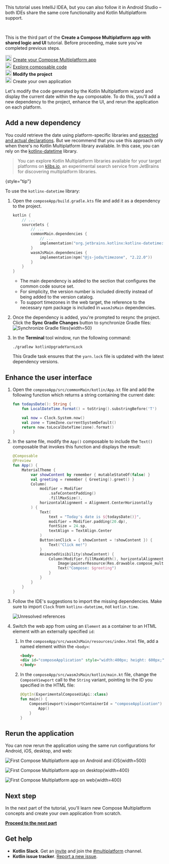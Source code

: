 [//]: # (title: Modify the project)

<secondary-label ref="IntelliJ IDEA"/>
<secondary-label ref="Android Studio"/>

<tldr>
    <p>This tutorial uses IntelliJ IDEA, but you can also follow it in Android Studio – both IDEs share the same core functionality and Kotlin Multiplatform support.</p>
    <br/>
    <p>This is the third part of the <strong>Create a Compose Multiplatform app with shared logic and UI</strong> tutorial. Before proceeding, make sure you've completed previous steps.</p>
    <p><img src="icon-1-done.svg" width="20" alt="First step"/> <a href="compose-multiplatform-create-first-app.md">Create your Compose Multiplatform app</a><br/>
       <img src="icon-2-done.svg" width="20" alt="Second step"/> <a href="compose-multiplatform-explore-composables.md">Explore composable code</a><br/>
       <img src="icon-3.svg" width="20" alt="Third step"/> <strong>Modify the project</strong><br/>
       <img src="icon-4-todo.svg" width="20" alt="Fourth step"/> Create your own application<br/>
    </p>
</tldr>

Let's modify the code generated by the Kotlin Multiplatform wizard and display the current date within the `App`
composable. To do this, you'll add a new dependency to the project, enhance the UI, and rerun the application on each
platform.

## Add a new dependency

You could retrieve the date using platform-specific libraries and [expected and actual declarations](https://kotlinlang.org/docs/multiplatform-expect-actual.html).
But we recommend that you use this approach only when there's no Kotlin Multiplatform library available. In this case,
you can rely on the [kotlinx-datetime](https://github.com/Kotlin/kotlinx-datetime) library.

> You can explore Kotlin Multiplatform libraries available for your target platforms on [klibs.io](https://klibs.io/),
> an experimental search service from JetBrains for discovering multiplatform libraries.
>
{style="tip"}

To use the `kotlinx-datetime` library:

1. Open the `composeApp/build.gradle.kts` file and add it as a dependency to the project.

    ```kotlin
    kotlin {
        // ...
        sourceSets {
            // ...
            commonMain.dependencies {
                // ...
                implementation("org.jetbrains.kotlinx:kotlinx-datetime:%dateTimeVersion%")
            }
            wasmJsMain.dependencies {
                implementation(npm("@js-joda/timezone", "2.22.0"))
            }
        }
    }
    
    ```

    * The main dependency is added to the section that configures the common code source set.
    * For simplicity, the version number is included directly instead of being added to the version catalog.
    * To support timezones in the web target, the reference to the necessary npm package is included in `wasmJsMain`
     dependencies.

2. Once the dependency is added, you're prompted to resync the project. Click the **Sync Gradle Changes** button to synchronize Gradle files: ![Synchronize Gradle files](gradle-sync.png){width=50}

3. In the **Terminal** tool window, run the following command:

    ```shell
    ./gradlew kotlinUpgradeYarnLock
    ```

   This Gradle task ensures that the `yarn.lock` file is updated with the latest dependency versions.

## Enhance the user interface

1. Open the `composeApp/src/commonMain/kotlin/App.kt` file and add the following function which returns a string containing the current date:

   ```kotlin
   fun todaysDate(): String {
       fun LocalDateTime.format() = toString().substringBefore('T')

       val now = Clock.System.now()
       val zone = TimeZone.currentSystemDefault()
       return now.toLocalDateTime(zone).format()
   }
   ```

2. In the same file, modify the `App()` composable to include the `Text()` composable that invokes this function and displays the result:
   
    ```kotlin
    @Composable
    @Preview
    fun App() {
        MaterialTheme {
            var showContent by remember { mutableStateOf(false) }
            val greeting = remember { Greeting().greet() }
            Column(
                modifier = Modifier
                    .safeContentPadding()
                    .fillMaxSize(),
                horizontalAlignment = Alignment.CenterHorizontally
            ) {
                Text(
                    text = "Today's date is ${todaysDate()}",
                    modifier = Modifier.padding(20.dp),
                    fontSize = 24.sp,
                    textAlign = TextAlign.Center
                )
                Button(onClick = { showContent = !showContent }) {
                    Text("Click me!")
                }
                AnimatedVisibility(showContent) {
                    Column(Modifier.fillMaxWidth(), horizontalAlignment = Alignment.CenterHorizontally) {
                        Image(painterResource(Res.drawable.compose_multiplatform), null)
                        Text("Compose: $greeting")
                    }
                }
            }
        }
    }
    ```

3. Follow the IDE's suggestions to import the missing dependencies.
   Make sure to import `Clock` from `kotlinx-datetime`, not `kotlin.time`.

   ![Unresolved references](compose-unresolved-references.png)

4. Switch the web app from using an `Element` as a container to an HTML element with an externally specified `id`:

    1. In the `composeApp/src/wasmJsMain/resources/index.html` file, add a named element within the `<body>`:

        ```html
        <body>
        <div id="composeApplication" style="width:400px; height: 600px;"></div>
        </body>
        ```
    2. In the `composeApp/src/wasmJsMain/kotlin/main.kt` file, change the `ComposeViewport` call to the `String` variant,
        pointing to the ID you specified in the HTML file:

        ```kotlin
        @OptIn(ExperimentalComposeUiApi::class)
        fun main() {
            ComposeViewport(viewportContainerId = "composeApplication") {
                App()
            }
        }
        ```

## Rerun the application

You can now rerun the application using the same run configurations for Android, iOS, desktop, and web:

![First Compose Multiplatform app on Android and iOS](first-compose-project-on-android-ios-2.png){width=500}

![First Compose Multiplatform app on desktop](first-compose-project-on-desktop-2.png){width=400}

![First Compose Multiplatform app on web](first-compose-project-on-web-2.png){width=400}

<!--
> You can find this state of the project in our [GitHub repository](https://github.com/kotlin-hands-on/get-started-with-cm/tree/main/ComposeDemoStage1).
>
{style="tip"}
-->

## Next step

In the next part of the tutorial, you'll learn new Compose Multiplatform concepts and create your own application from
scratch.

**[Proceed to the next part](compose-multiplatform-new-project.md)**

## Get help

* **Kotlin Slack**. Get an [invite](https://surveys.jetbrains.com/s3/kotlin-slack-sign-up) and join
  the [#multiplatform](https://kotlinlang.slack.com/archives/C3PQML5NU) channel.
* **Kotlin issue tracker**. [Report a new issue](https://youtrack.jetbrains.com/newIssue?project=KT).
